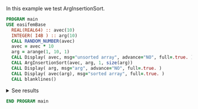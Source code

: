 In this example we test ArgInsertionSort.

```fortran {9}
PROGRAM main
USE easifemBase
  REAL(REAL64) :: avec(10)
  INTEGER( I4B ) :: arg(10)
  CALL RANDOM_NUMBER(avec)
  avec = avec * 10
  arg = arange(1, 10, 1)
  CALL Display( avec, msg="unsorted array", advance="NO", full=.true. )
  CALL ArgInsertionSort(avec, arg, 1, size(arg))
  CALL Display( arg, msg="arg", advance="NO", full=.true. )
  CALL Display( avec(arg), msg="sorted array", full=.true. )
  CALL blanklines()
```

<details>

<summary>See results</summary>

<div>

```txt title="results"
unsorted array,  arg,  sorted array
--------------,  ---,  ------------
   9.74747    ,   8 ,    0.73612   
   6.28162    ,  10 ,    0.96830   
   7.10011    ,   6 ,    1.11567   
   1.87641    ,   4 ,    1.87641   
   6.14801    ,   9 ,    2.89498   
   1.11567    ,   5 ,    6.14801   
   9.07674    ,   2 ,    6.28162   
   0.73612    ,   3 ,    7.10011   
   2.89498    ,   7 ,    9.07674   
   0.96830    ,   1 ,    9.74747   
```

</div>

</details>

```fortran
END PROGRAM main
```
